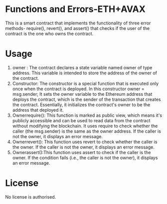 # Functions and Errors-ETH+AVAX
This is a smart contract that implements the functionality of three error methods- require(), revert(), and assert() that checks if the user of the contract is the one who owns the contract.

# Usage
1. owner : The contract declares a state variable named owner of type address. This variable is intended to store the address of the owner of the contract.
2. Constructor: The constructor is a special function that is executed only once when the contract is deployed. In this constructor
   owner = msg.sender;
   It sets the owner variable to the Ethereum address that deploys the contract, which is the sender of the transaction that creates the contract. Essentially, it 
   initializes the contract's owner to be the address that deployed it.
3. Ownerrequire(): This function is marked as public view, which means it's publicly accessible and can be used to read data from the contract without modifying the 
   blockchain. It uses require to check whether the caller (the msg.sender) is the same as the owner address. If the caller is not the owner, it displays an error 
   message.
4. Ownerrevert(): This function uses revert to check whether the caller is the owner. If the caller is not the owner, it displays an error message.
5. Ownerassert():This function uses assert to check if the caller is the owner. If the condition fails (i.e., the caller is not the owner), it displays an error 
   message.

# License
No license is authorised.
  





